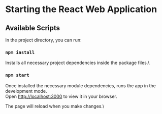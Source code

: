 # Starting the React Web Application

## Available Scripts

In the project directory, you can run:

### `npm install`

Installs all necessary project dependencies inside the package files.\

### `npm start`

Once installed the necessary module dependencies, runs the app in the development mode.\
Open [http://localhost:3000](http://localhost:3000) to view it in your browser.

The page will reload when you make changes.\
